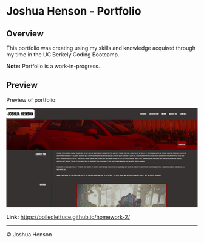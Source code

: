 # Joshua Henson - Portfolio

## Overview

This portfolio was creating using my skills and knowledge acquired through my time in the UC Berkely Coding Bootcamp.

**Note:** Portfolio is a work-in-progress.



## Preview

Preview of portfolio:

![portfolio demo](./assets/Preview.JPG)

**Link:** https://boiledlettuce.github.io/homework-2/

- - -
© Joshua Henson
